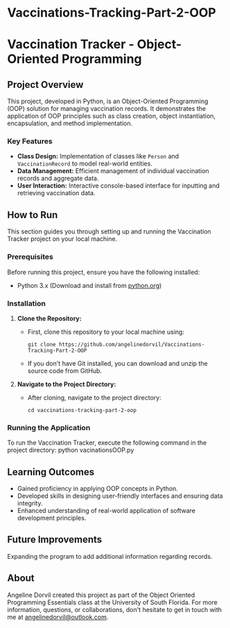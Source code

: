 # Vaccinations-Tracking-Part-2-OOP

# Vaccination Tracker - Object-Oriented Programming

## Project Overview
This project, developed in Python, is an Object-Oriented Programming (OOP) solution for managing vaccination records. It demonstrates the application of OOP principles such as class creation, object instantiation, encapsulation, and method implementation.

### Key Features
- **Class Design:** Implementation of classes like `Person` and `VaccinationRecord` to model real-world entities.
- **Data Management:** Efficient management of individual vaccination records and aggregate data.
- **User Interaction:** Interactive console-based interface for inputting and retrieving vaccination data.

## How to Run
This section guides you through setting up and running the Vaccination Tracker project on your local machine.

### Prerequisites
Before running this project, ensure you have the following installed:
- Python 3.x (Download and install from [python.org](https://www.python.org/downloads/))

### Installation
1. **Clone the Repository:**
   - First, clone this repository to your local machine using:
     ```
     git clone https://github.com/angelinedorvil/Vaccinations-Tracking-Part-2-OOP
     ```
   - If you don't have Git installed, you can download and unzip the source code from GitHub.

2. **Navigate to the Project Directory:**
   - After cloning, navigate to the project directory:
     ```
     cd vaccinations-tracking-part-2-oop
     ```

### Running the Application
To run the Vaccination Tracker, execute the following command in the project directory:
python vacinationsOOP.py

## Learning Outcomes
- Gained proficiency in applying OOP concepts in Python.
- Developed skills in designing user-friendly interfaces and ensuring data integrity.
- Enhanced understanding of real-world application of software development principles.

## Future Improvements
Expanding the program to add additional information regarding records.

## About
Angeline Dorvil created this project as part of the Object Oriented Programming Essentials class at the University of South Florida. For more information, questions, or collaborations, don't hesitate to get in touch with me at angelinedorvil@outlook.com.

